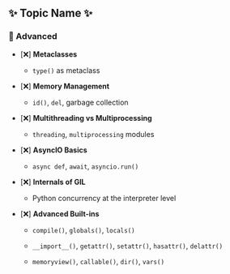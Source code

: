 ## ✨ Topic Name ✨


### 🔴 Advanced

* [❌] **Metaclasses**
    
    * `type()` as metaclass
        
* [❌] **Memory Management**
    
    * `id()`, `del`, garbage collection
        
* [❌] **Multithreading vs Multiprocessing**
    
    * `threading`, `multiprocessing` modules
        
* [❌] **AsyncIO Basics**
    
    * `async def`, `await`, `asyncio.run()`
        
* [❌] **Internals of GIL**
    
    * Python concurrency at the interpreter level
        
* [❌] **Advanced Built-ins**
    
    * `compile()`, `globals()`, `locals()`
        
    * `__import__()`, `getattr()`, `setattr()`, `hasattr()`, `delattr()`
        
    * `memoryview()`, `callable()`, `dir()`, `vars()`